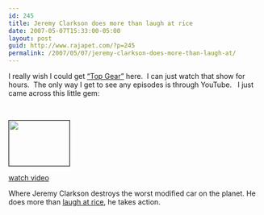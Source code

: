 ```yaml
---
id: 245
title: Jeremy Clarkson does more than laugh at rice
date: 2007-05-07T15:33:00-05:00
layout: post
guid: http://www.rajapet.com/?p=245
permalink: /2007/05/07/jeremy-clarkson-does-more-than-laugh-at/
---
```

I really wish I could get [&#8220;Top Gear&#8221;](http://www.topgear.com/) here.  I can just watch that show for hours.  The only way I get to see any episodes is through YouTube.   I just came across this little gem:

 

<div>
  <a href="http://www.youtube.com/watch?v=kIf-0S48WM0"><img loading="lazy" height="90" src="https://i2.wp.com/img.youtube.com/vi/kIf-0S48WM0/2.jpg?resize=120%2C90" width="120" border="1"  /></a> </p> 
  
  <div>
    <a href="http://www.youtube.com/watch?v=kIf-0S48WM0">watch video</a>
  </div>
</div>

Where Jeremy Clarkson destroys the worst modified car on the planet. He does more than [laugh at rice](http://www.laughatrice.com/), he takes action.